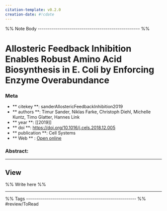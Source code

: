 ```yaml
---
citation-template: v0.2.0
creation-date: #!cdate
---
```


%% Note Body --------------------------------------------------- %%
# Allosteric Feedback Inhibition Enables Robust Amino Acid Biosynthesis in E. Coli by Enforcing Enzyme Overabundance

### Meta
- ** citekey **: sanderAllostericFeedbackInhibition2019
- ** authors **: Timur Sander, Niklas Farke, Christoph Diehl, Michelle Kuntz, Timo Glatter, Hannes Link
- ** year **: [[2019]]
- ** doi **: https://doi.org/10.1016/j.cels.2018.12.005
- ** publication **: Cell Systems
- ** Web ** : [Open online](https://linkinghub.elsevier.com/retrieve/pii/S2405471218304794)


### Abstract:


___

## View

%% Write here %%





___
%% Tags  ------------------------------------------------------- %%
#review/ToRead
